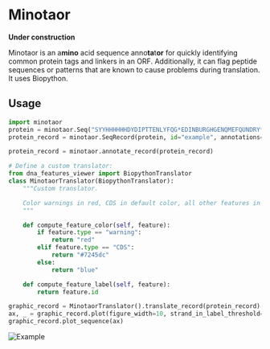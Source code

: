# Minotaor

**Under construction**

Minotaor is an a**mino** acid sequence anno**ta**t**or** for quickly identifying common protein tags and linkers in an ORF. Additionally, it can flag peptide sequences or patterns that are known to cause problems during translation. It uses Biopython.


## Usage

```python
import minotaor
protein = minotaor.Seq("SYYHHHHHHDYDIPTTENLYFQG*EDINBURGHGENQMEFQUNDRY*")
protein_record = minotaor.SeqRecord(protein, id="example", annotations={"molecule_type": "protein"})

protein_record = minotaor.annotate_record(protein_record)

# Define a custom translator:
from dna_features_viewer import BiopythonTranslator
class MinotaorTranslator(BiopythonTranslator):
    """Custom translator.

    Color warnings in red, CDS in default color, all other features in blue.
    """

    def compute_feature_color(self, feature):
        if feature.type == "warning":
            return "red"
        elif feature.type == "CDS":
            return "#7245dc"
        else:
            return "blue"

    def compute_feature_label(self, feature):
        return feature.id

graphic_record = MinotaorTranslator().translate_record(protein_record)
ax, _ = graphic_record.plot(figure_width=10, strand_in_label_threshold=7)
graphic_record.plot_sequence(ax)
```
![Example](example.png)

